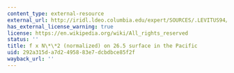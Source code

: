 ```yaml
---
content_type: external-resource
external_url: http://iridl.ldeo.columbia.edu/expert/SOURCES/.LEVITUS94/.ANNUAL/potdens/potdens/Z/partial[Z]regridLinear/X/Y/12/SM121/Y/sind/mul/2./mul/7.2700001E-05/mul/0.002/div/500/mul/9.9999997E-05/div/exch/Z/0.0263/toS/figviewer.html?my.help=more+options&map.Y.units=degree_north&map.Y.plotlast=90N&map.url=DATA++-1+-.8+-.6+-.5+-.4+-.2+.2+.4+.5+.7+.9++VALUES+X+Y+fig-+contours+land+-fig&map.domain=+%7B+/aprod+-1+1+plotrange+X+90.+290.+plotrange+Y+-90+90+plotrange+%7D&map.domainparam=+/plotaxislength+700+psdef+/plotborder+72+psdef+/XOVY+null+psdef&map.zoom=Zoom&map.Y.plotfirst=90S&map.X.plotfirst=90E&map.X.units=degree_east&map.X.modulus=360&map.X.plotlast=70W&map.aprod.plotfirst=-1&map.aprod.units=1000+kilogram+meter-4&map.aprod.plotlast=1&map.plotaxislength=700&map.plotborder=72&map.fnt=Helvetica&map.fntsze=16&map.XOVY=auto&map.color_smoothing=1&map.iftime=25&map.mftime=25&map.fftime=200
has_external_license_warning: true
license: https://en.wikipedia.org/wiki/All_rights_reserved
status: ''
title: f x N\*\*2 (normalized) on 26.5 surface in the Pacific
uid: 292a315d-a7d2-4958-83e7-dcbdbce85f2f
wayback_url: ''
---
```

